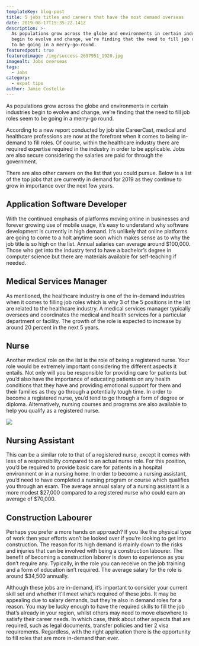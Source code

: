 ```yaml
---
templateKey: blog-post
title: 5 jobs titles and careers that have the most demand overseas
date: 2019-08-17T15:35:22.141Z
description: >-
  As populations grow across the globe and environments in certain industries
  begin to evolve and change, we’re finding that the need to fill job roles seem
  to be going in a merry-go-round​. 
featuredpost: true
featuredimage: /img/success-2697951_1920.jpg
imagealt: Jobs overseas
tags:
  - Jobs
category:
  - expat tips
author: Jamie Costello
---
```

As populations grow across the globe and environments in certain industries begin to evolve and change, we’re finding that the need to fill job roles seem to be going in a merry-go round. 

According to a new report conducted by job site CareerCast, medical and healthcare professions are now at the forefront when it comes to being in-demand to fill roles. Of course, within the healthcare industry there are required expertise required in the industry in order to be applicable. Jobs are also secure considering the salaries are paid for through the government. 

There are also other careers on the list that you could pursue. Below is a list of the top jobs that are currently in demand for 2019 as they continue to grow in importance over the next few years.

## Application Software Developer

With the continued emphasis of platforms moving online in businesses and forever growing use of mobile usage, it’s easy to understand why software development is currently in high demand. It’s unlikely that online platforms are going to come to a holt anytime soon which makes sense as to why the job title is so high on the list. Annual salaries can average around $100,000. Those who get into the industry tend to have a bachelor’s degree in computer science but there are materials available for self-teaching if needed.

## Medical Services Manager

As mentioned, the healthcare industry is one of the in-demand industries when it comes to filling job roles which is why 3 of the 5 positions in the list are related to the healthcare industry. A medical services manager typically oversees and coordinates the medical and health services for a particular department or facility. The growth of the role is expected to increase by around 20 percent in the next 5 years.

## Nurse

Another medical role on the list is the role of being a registered nurse. Your role would be extremely important considering the different aspects it entails. Not only will you be responsible for providing care for patients but you’d also have the importance of educating patients on any health conditions that they have and providing emotional support for them and their families as they go through a potentially tough time. In order to become a registered nurse, you’d tend to go through a form of degree or diploma. Alternatively, nursing courses and programs are also available to help you qualify as a registered nurse.

![](/img/doctors-2607295_1920.jpg)

## Nursing Assistant

This can be a similar role to that of a registered nurse, except it comes with less of a responsibility compared to an actual nurse role. For this position, you’d be required to provide basic care for patients in a hospital environment or in a nursing home. In order to become a nursing assistant, you’d need to have completed a nursing program or course which qualifies you through an exam. The average annual salary of a nursing assistant is a more modest $27,000 compared to a registered nurse who could earn an average of $70,000. 

## Construction Labourer

Perhaps you prefer a more hands on approach? If you like the physical type of work then your efforts won’t be looked over if you’re looking to get into construction. The reason for its high demand is mainly down to the risks and injuries that can be involved with being a construction labourer. The benefit of becoming a construction laborer is down to experience as you don’t require any. Typically, in the role you can receive on the job training and a form of education isn’t required. The average salary for the role is around $34,500 annually. 

Although these jobs are in-demand, it’s important to consider your current skill set and whether it’ll meet what’s required of these jobs. It may be appealing due to salary demands, but they’re also in demand roles for a reason. You may be lucky enough to have the required skills to fill the job that’s already in your region, whilst others may need to move elsewhere to satisfy their career needs. In which case, think about other aspects that are required, such as legal documents, transfer policies and tier 2 visa requirements. Regardless, with the right application there is the opportunity to fill roles that are more in-demand than ever.
